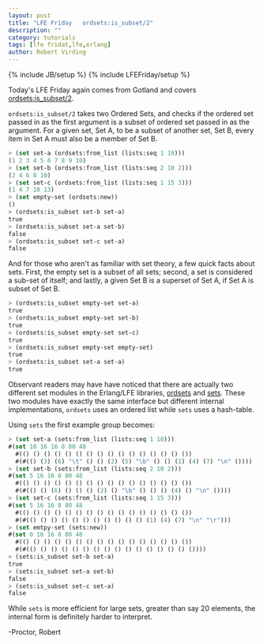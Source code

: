 ```yaml
---
layout: post
title: "LFE Friday   ordsets:is_subset/2"
description: ""
category: tutorials
tags: [lfe fridat,lfe,erlang]
author: Robert Virding
---
```

{% include JB/setup %}
{% include LFEFriday/setup %}

Today's LFE Friday again comes from Gotland and covers [ordsets:is_subset/2](http://erlang.org/doc/man/ordsets.html#is_subset-2).

``ordsets:is_subset/2`` takes two Ordered Sets, and checks if the ordered set passed in as the first argument is a subset of ordered set passed in as the argument.  For a given set, Set A, to be a subset of another set, Set B, every item in Set A must also be a member of Set B.

```lisp
> (set set-a (ordsets:from_list (lists:seq 1 10)))
(1 2 3 4 5 6 7 8 9 10)
> (set set-b (ordsets:from_list (lists:seq 2 10 2)))
(2 4 6 8 10)
> (set set-c (ordsets:from_list (lists:seq 1 15 3)))
(1 4 7 10 13)
> (set empty-set (ordsets:new))
()
> (ordsets:is_subset set-b set-a)
true
> (ordsets:is_subset set-a set-b)
false
> (ordsets:is_subset set-c set-a)
false
```

And for those who aren't as familiar with set theory, a few quick facts about sets. First, the empty set is a subset of all sets; second, a set is considered a sub-set of itself; and lastly, a given Set B is a superset of Set A, if Set A is subset of Set B.

```lisp
> (ordsets:is_subset empty-set set-a)
true
> (ordsets:is_subset empty-set set-b)
true
> (ordsets:is_subset empty-set set-c)
true
> (ordsets:is_subset empty-set empty-set)
true
> (ordsets:is_subset set-a set-a)        
true
```

Observant readers may have have noticed that there are actually two different set modules in the Erlang/LFE libraries, [ordsets](http://erlang.org/doc/man/ordsets.html) and [sets](http://erlang.org/doc/man/sets.html). These two modules have exactly the same interface but different internal implementations, ``ordsets`` uses an ordered list while ``sets`` uses a hash-table.

Using ``sets`` the first example group becomes:

```lisp
> (set set-a (sets:from_list (lists:seq 1 10)))   
#(set 10 16 16 8 80 48
  #(() () () () () () () () () () () () () () () ())
  #(#(() (3) (6) "\t" () () (2) (5) "\b" () () (1) (4) (7) "\n" ())))
> (set set-b (sets:from_list (lists:seq 2 10 2)))
#(set 5 16 16 8 80 48
  #(() () () () () () () () () () () () () () () ())
  #(#(() () (6) () () () (2) () "\b" () () () (4) () "\n" ())))
> (set set-c (sets:from_list (lists:seq 1 15 3)))
#(set 5 16 16 8 80 48
  #(() () () () () () () () () () () () () () () ())
  #(#(() () () () () () () () () () () (1) (4) (7) "\n" "\r")))
> (set emtpy-set (sets:new))                           
#(set 0 16 16 8 80 48
  #(() () () () () () () () () () () () () () () ())
  #(#(() () () () () () () () () () () () () () () ())))
> (sets:is_subset set-b set-a)
true
> (sets:is_subset set-a set-b)
false
> (sets:is_subset set-c set-a)
false
```

While ``sets`` is more efficient for large sets, greater than say 20 elements, the internal form is definitely harder to interpret.

-Proctor, Robert
